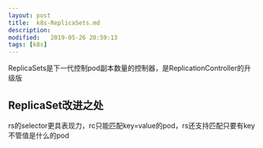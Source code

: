 ```yaml
---
layout: post
title:  k8s-ReplicaSets.md
description: 
modified:   2019-05-26 20:59:13
tags: [k8s]
---
```


ReplicaSets是下一代控制pod副本数量的控制器，是ReplicationController的升级版

## ReplicaSet改进之处
rs的selector更具表现力，rc只能匹配key=value的pod，rs还支持匹配只要有key不管值是什么的pod
